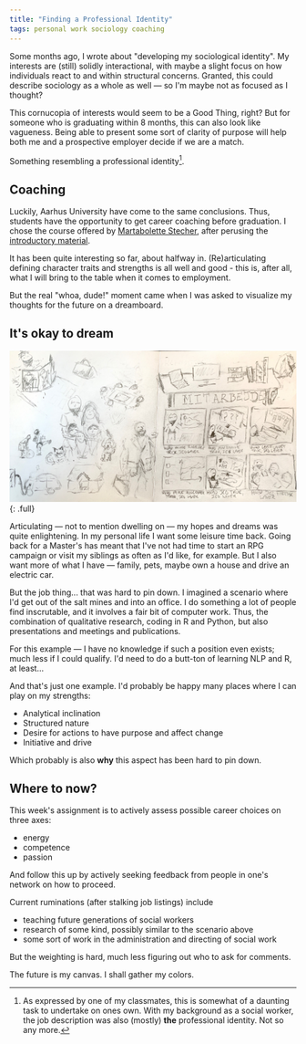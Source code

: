 ```yaml
---
title: "Finding a Professional Identity"
tags: personal work sociology coaching
---
```


Some months ago, I wrote about "developing my sociological identity".
My interests are (still) solidly interactional, with maybe a slight focus on how individuals react to and within structural concerns.
Granted, this could describe sociology as a whole as well — so I'm maybe not as focused as I thought?

This cornucopia of interests would seem to be a Good Thing, right?
But for someone who is graduating within 8 months, this can also look like vagueness.
Being able to present some sort of clarity of purpose will help both me and a prospective employer decide if we are a match.

Something resembling a professional identity[^prof].

## Coaching

Luckily, Aarhus University have come to the same conclusions.
Thus, students have the opportunity to get career coaching before graduation.
I chose the course offered by [Martabolette Stecher][stecher], after perusing the [introductory material][sandbox].

It has been quite interesting so far, about halfway in.
(Re)articulating defining character traits and strengths is all well and good - this is, after all, what I will bring to the table when it comes to employment.

But the real "whoa, dude!" moment came when I was asked to visualize my thoughts for the future on a dreamboard.

## It's okay to dream
![My dreamboard as of october 2019](assets/images/2019-10_dreamboard.jpg){: .full}

Articulating — not to mention dwelling on — my hopes and dreams was quite enlightening.
In my personal life I want some leisure time back.
Going back for a Master's has meant that I've not had time to start an RPG campaign or visit my siblings as often as I'd like, for example.
But I also want more of what I have — family, pets, maybe own a house and drive an electric car.

But the job thing... that was hard to pin down.
I imagined a scenario where I'd get out of the salt mines and into an office.
I do something a lot of people find inscrutable, and it involves a fair bit of computer work.
Thus, the combination of qualitative research, coding in R and Python, but also presentations and meetings and publications.

For this example — I have no knowledge if such a position even exists; much less if I could qualify.
I'd need to do a butt-ton of learning NLP and R, at least...

And that's just one example. I'd probably be happy many places where I can play on my strengths:

- Analytical inclination
- Structured nature
- Desire for actions to have purpose and affect change
- Initiative and drive

Which probably is also **why** this aspect has been hard to pin down.

## Where to now?

This week's assignment is to actively assess possible career choices on three axes:

- energy
- competence
- passion

And follow this up by actively seeking feedback from people in one's network on how to proceed.

Current ruminations (after stalking job listings) include

- teaching future generations of social workers
- research of some kind, possibly similar to the scenario above
- some sort of work in the administration and directing of social work

But the weighting is hard, much less figuring out who to ask for comments.

The future is my canvas. I shall gather my colors.

[sandbox]: https://www.stecherinsti.com/
[stecher]: https://www.stecherinsti.com/
[^prof]: As expressed by one of my classmates, this is somewhat of a daunting task to undertake on ones own. With my background as a social worker, the job description was also (mostly) **the** professional identity. Not so any more.

